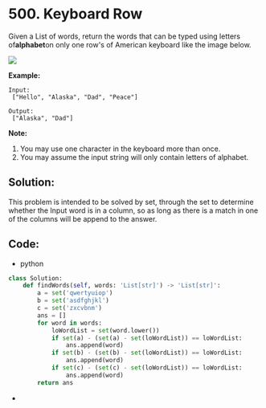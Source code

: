 # 500. Keyboard Row

Given a List of words, return the words that can be typed using letters of**alphabet**on only one row's of American keyboard like the image below.

![](https://assets.leetcode.com/uploads/2018/10/12/keyboard.png)

**Example:**

```
Input:
 ["Hello", "Alaska", "Dad", "Peace"]

Output:
 ["Alaska", "Dad"]
```

**Note:**

1. You may use one character in the keyboard more than once.
2. You may assume the input string will only contain letters of alphabet. 

## Solution:

This problem is intended to be solved by set, through the set to determine whether the Input word is in a column, so as long as there is a match in one of the columns will be append to the answer.

## Code:

* python

```py
class Solution:
    def findWords(self, words: 'List[str]') -> 'List[str]':
        a = set('qwertyuiop')
        b = set('asdfghjkl')
        c = set('zxcvbnm')
        ans = []
        for word in words:
            loWordList = set(word.lower())
            if set(a) - (set(a) - set(loWordList)) == loWordList:
                ans.append(word)
            if set(b) - (set(b) - set(loWordList)) == loWordList:
                ans.append(word)
            if set(c) - (set(c) - set(loWordList)) == loWordList:
                ans.append(word)
        return ans
```

* 


